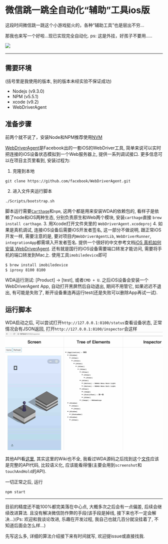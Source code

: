 # 微信跳一跳全自动化“辅助”工具ios版

这段时间微信跳一跳这个小游戏挺火的，各种“辅助工具”也是层出不穷...


那我也来写一个好啦...现已实现完全自动化. ps: 这是外挂，好孩子不要用.....


![](./jump1.gif)

---
## 需要环境
(括号里是我使用的版本, 别的版本未经实验不保证成功)
- Nodejs (v9.3.0)
- NPM (v5.5.1)
- xcode (v9.2)
- WebDriverAgent


## 准备步骤
前两个就不说了，安装Node和NPM推荐使用[NVM](https://github.com/creationix/nvm)


[WebDriverAgent](https://github.com/facebook/WebDriverAgent)是Facebook出的一套iOS的WebDriver工具, 简单来说可以实时把连接的iOS设备状态模拟到一个Web服务器上, 提供一系列调试接口. 更多信息可以在项目主页里看到, 安装过程为:
1. 克隆到本地
```
git clone https://github.com/facebook/WebDriverAgent.git
```
2. 进入文件夹运行脚本
```
./Scripts/bootstrap.sh
```
脚本运行需要[`Carthage`](https://github.com/Carthage/Carthage)和`npm`, 这两个都是用来安装WDA的依赖包的, 看样子是依赖了node和iOS两种生态, 分别负责原生和Web两个模块, 安装`carthage`直接 `brew install carthage`.
3. 用Xcode打开文件夹里的 `WebDriverAgent.xcodeproj`
4. 如果是真机调试, 连接iOS设备后需要iOS开发者签名, 这一部分不做说明, 跟正常iOS开发一样, 需要注意的是, 要对项目内`WebDriverAgentLib`, `WebDriverRunner`, `integrationApp`都需填入开发者签名. 提供一个很好的中文参考文档[iOS 真机如何安装 WebDriverAgent](https://testerhome.com/topics/7220). 还有就是国行的iOS设备需要端口转发才能访问, 需要将手机的端口转发到Mac上. 使用工具`imobiledevice`即可
```
$ brew install imobiledevice
$ iproxy 8100 8100
```


WDA运行测试: [Product] -> [test], 或者`CMD + U`. 之后iOS设备会安装一个WebDriverAgent App, 自动打开黑屏然后自动退出, 期间不用管它, 如果迟迟不退出, 有可能是失败了, 断开设备重连再运行test(还是失败可以删除App再试一试).


## 运行脚本
WDA启动之后, 可以尝试打开`http://127.0.0.1:8100/status`查看设备状态, 正常情况会有JSON返回, 打开`http://127.0.0.1:8100/inspector`会这样
![](./inspec.jpg)


其他API看[这里](https://github.com/facebook/WebDriverAgent/wiki/Queries), 其实这里的Wiki也不全, 我看过WDA源码之后找到这个[文件](https://github.com/facebook/WebDriverAgent/blob/master/WebDriverAgentLib/Commands/FBElementCommands.m#L60)应该是完整的API代码, 比较语义化, 应该能看得懂(主要会用到`screenshot`和`touchAndHold`的API).


一切正常之后, 运行
```
npm start
```


---

目前的精度还不能100%都完美落在中心点, 大概多次之后会有一点偏差, 后续会继续改进算法. 且没有解决微信防作弊的手段(该手段是掉线, 接下来也不一定会解决...)(Ps: 欢迎和我谈论改进, 乐趣在开发过程, 我自己也就几百分就没挂着了, 不知道后面会怎么样...)


先写这么多, 详细的算法介绍接下来有时间就写, 欢迎提issue或直接找我.
